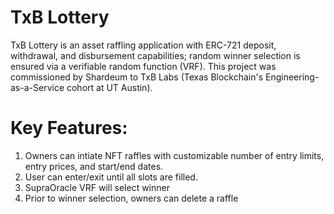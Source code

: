 # TxB Lottery

TxB Lottery is an asset raffling application with ERC-721 deposit, withdrawal, and disbursement capabilities; random winner selection is ensured via a verifiable random function (VRF). This project was commissioned by Shardeum to TxB Labs (Texas Blockchain's Engineering-as-a-Service cohort at UT Austin).

# Key Features:

1. Owners can intiate NFT raffles with customizable number of entry limits, entry prices, and start/end dates.
2. User can enter/exit until all slots are filled.
3. SupraOracle VRF will select winner
4. Prior to winner selection, owners can delete a raffle
